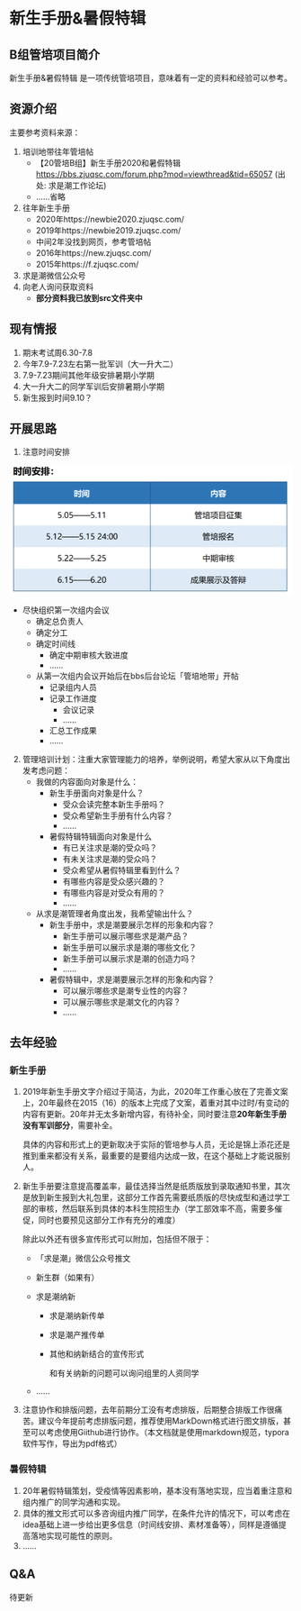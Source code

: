 # 新生手册&暑假特辑



## B组管培项目简介

新生手册&暑假特辑 是一项传统管培项目，意味着有一定的资料和经验可以参考。



## 资源介绍

主要参考资料来源：

1. 培训地带往年管培帖
   * 【20管培B组】新生手册2020和暑假特辑
     https://bbs.zjuqsc.com/forum.php?mod=viewthread&tid=65057
     (出处: 求是潮工作论坛)
   * ……省略
2. 往年新生手册
   * 2020年https://newbie2020.zjuqsc.com/
   * 2019年https://newbie2019.zjuqsc.com/
   * 中间2年没找到网页，参考管培帖
   * 2016年https://new.zjuqsc.com/
   * 2015年https://f.zjuqsc.com/
3. 求是潮微信公众号
4. 向老人询问获取资料
   * **部分资料我已放到src文件夹中**



## 现有情报

1. 期末考试周6.30-7.8
2. 今年7.9-7.23左右第一批军训（大一升大二）
3. 7.9-7.23期间其他年级安排暑期小学期
4. 大一升大二的同学军训后安排暑期小学期
5. 新生报到时间9.10？



## 开展思路

1. 注意时间安排

![管培时间安排](src/picture/管培时间安排.png)

* 尽快组织第一次组内会议
  * 确定总负责人
  * 确定分工
  * 确定时间线
    * 确定中期审核大致进度
    * ……
  * 从第一次组内会议开始后在bbs后台论坛「管培地带」开帖
    * 记录组内人员
    * 记录工作进度
      * 会议记录
      * ……
    * 汇总工作成果
    * ……

2. 管理培训计划：注重大家管理能力的培养，举例说明，希望大家从以下角度出发考虑问题：
   * 我做的内容面向对象是什么：
     * 新生手册面向对象是什么？
       * 受众会读完整本新生手册吗？
       * 受众希望新生手册有什么内容？
       * ……
     * 暑假特辑特辑面向对象是什么
       * 有已关注求是潮的受众吗？
       * 有未关注求是潮的受众吗？
       * 受众希望从暑假特辑里看到什么？
       * 有哪些内容是受众感兴趣的？
       * 有哪些内容是对受众有用的？
       * ……
   * 从求是潮管理者角度出发，我希望输出什么？
     * 新生手册中，求是潮要展示怎样的形象和内容？
       * 新生手册可以展示哪些求是潮产品？
       * 新生手册可以展示求是潮的哪些文化？
       * 新生手册可以展示求是潮的创造力吗？
       * ……
     * 暑假特辑中，求是潮要展示怎样的形象和内容？
       * 可以展示哪些求是潮专业性的内容？
       * 可以展示哪些求是潮文化的内容？
       * ……



## 去年经验

### 新生手册

1. 2019年新生手册文字介绍过于简洁，为此，2020年工作重心放在了完善文案上，20年最终在2015（16）的版本上完成了文案，着重对其中过时/有变动的内容有更新。20年并无太多新增内容，有待补全，同时要注意**20年新生手册没有军训部分**，需要补全。

   具体的内容和形式上的更新取决于实际的管培参与人员，无论是锦上添花还是推到重来都没有关系，最重要的是要组内达成一致，在这个基础上才能说服别人。
   
2. 新生手册要注意提高覆盖率，最佳选择当然是纸质版放到录取通知书里，其次是放到新生报到大礼包里，这部分工作首先需要纸质版的尽快成型和通过学工部的审核，然后联系到具体的本科生院招生办（学工部效率不高，需要多催促，同时也要预见这部分工作有充分的难度）

   除此以外还有很多宣传形式可以附加，包括但不限于：

   * 「求是潮」微信公众号推文

   * 新生群（如果有）

   * 求是潮纳新

     * 求是潮纳新传单

     * 求是潮产推传单

     * 其他和纳新结合的宣传形式

       和有关纳新的问题可以询问组里的人资同学

   * ……

3. 注意协作和排版问题，去年前期分工没有考虑排版，后期整合排版工作很痛苦。建议今年提前考虑排版问题，推荐使用MarkDown格式进行图文排版，甚至可以考虑使用Giithub进行协作。（本文档就是使用markdown规范，typora软件写作，导出为pdf格式）

   

### 暑假特辑

1. 20年暑假特辑策划，受疫情等因素影响，基本没有落地实现，应当着重注意和组内推广的同学沟通和实现。
2. 具体的推文形式可以多咨询组内推广同学，在条件允许的情况下，可以考虑在idea基础上进一步给出更多信息（时间线安排、素材准备等），同样是遵循提高落地实现可能性的原则。
3. ……



## Q&A

待更新